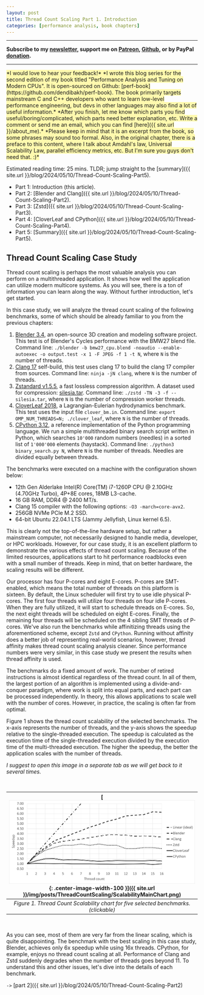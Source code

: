 ```yaml
---
layout: post
title: Thread Count Scaling Part 1. Introduction
categories: [performance analysis, book chapters]
---
```


------

**Subscribe to my [newsletter](https://products.easyperf.net/newsletter), support me on [Patreon](https://www.patreon.com/dendibakh), [Github](https://github.com/sponsors/dendibakh), or by PayPal [donation](https://www.paypal.com/cgi-bin/webscr?cmd=_donations&business=TBM3NW8TKTT34&currency_code=USD&source=url).**

------

<span style="background-color: #fff9ae">
*I would love to hear your feedback!*

<span style="background-color: #fff9ae">
*I wrote this blog series for the second edition of my book titled "Performance Analysis and Tuning on Modern CPUs". It is open-sourced on Github: [perf-book](https://github.com/dendibakh/perf-book). The book primarily targets mainstream C and C++ developers who want to learn low-level performance engineering, but devs in other languages may also find a lot of useful information.*
</span>

<span style="background-color: #fff9ae">
*After you finish, let me know which parts you find useful/boring/complicated, which parts need better explanation, etc. Write a comment or send me an email, which you can find [here]({{ site.url }}/about_me).*
</span>

<span style="background-color: #fff9ae">
*Please keep in mind that it is an excerpt from the book, so some phrases may sound too formal. Also, in the original chapter, there is a preface to this content, where I talk about Amdahl's law, Universal Scalability Law, parallel efficiency metrics, etc. But I'm sure you guys don't need that. :)*
</span>

<br/>

Estimated reading time: 25 mins. TLDR; jump straight to the [summary]({{ site.url }}/blog/2024/05/10/Thread-Count-Scaling-Part5).

- Part 1: Introduction (this article).
- Part 2: [Blender and Clang]({{ site.url }}/blog/2024/05/10/Thread-Count-Scaling-Part2).
- Part 3: [Zstd]({{ site.url }}/blog/2024/05/10/Thread-Count-Scaling-Part3).
- Part 4: [CloverLeaf and CPython]({{ site.url }}/blog/2024/05/10/Thread-Count-Scaling-Part4).
- Part 5: [Summary]({{ site.url }}/blog/2024/05/10/Thread-Count-Scaling-Part5).

## Thread Count Scaling Case Study

Thread count scaling is perhaps the most valuable analysis you can perform on a multithreaded application. It shows how well the application can utilize modern multicore systems. As you will see, there is a ton of information you can learn along the way. Without further introduction, let's get started. 

In this case study, we will analyze the thread count scaling of the following benchmarks, some of which should be already familiar to you from the previous chapters:

1. [Blender 3.4](https://download.blender.org/release), an open-source 3D creation and modeling software project. This test is of Blender's Cycles performance with the BMW27 blend file. Command line: `./blender -b bmw27_cpu.blend -noaudio --enable-autoexec -o output.test -x 1 -F JPEG -f 1 -t N`, where `N` is the number of threads. 
2. [Clang 17](https://www.llvm.org) self-build, this test uses clang 17 to build the clang 17 compiler from sources. Command line: `ninja -jN clang`, where `N` is the number of threads.
3. [Zstandard v1.5.5](https://github.com/facebook/zstd), a fast lossless compression algorithm. A dataset used for compression: [silesia.tar](http://wanos.co/assets/silesia.tar). Command line: `./zstd -TN -3 -f -- silesia.tar`, where `N` is the number of compression worker threads.
4. [CloverLeaf 2018](http://uk-mac.github.io/CloverLeaf), a Lagrangian-Eulerian hydrodynamics benchmark. This test uses the input file `clover_bm.in`. Command line: `export OMP_NUM_THREADS=N; ./clover_leaf`, where `N` is the number of threads.
5. [CPython 3.12](https://github.com/python/cpython), a reference implementation of the Python programming language. We run a simple multithreaded binary search script written in Python, which searches `10'000` random numbers (needles) in a sorted list of `1'000'000` elements (haystack). Command line: `./python3 binary_search.py N`, where `N` is the number of threads. Needles are divided equally between threads.

The benchmarks were executed on a machine with the configuration shown below:

* 12th Gen Alderlake Intel(R) Core(TM) i7-1260P CPU @ 2.10GHz (4.70GHz Turbo), 4P+8E cores, 18MB L3-cache.
* 16 GB RAM, DDR4 @ 2400 MT/s.
* Clang 15 compiler with the following options: `-O3 -march=core-avx2`.
* 256GB NVMe PCIe M.2 SSD.
* 64-bit Ubuntu 22.04.1 LTS (Jammy Jellyfish, Linux kernel 6.5).

This is clearly not the top-of-the-line hardware setup, but rather a mainstream computer, not necessarily designed to handle media, developer, or HPC workloads. However, for our case study, it is an excellent platform to demonstrate the various effects of thread count scaling. Because of the limited resources, applications start to hit performance roadblocks even with a small number of threads. Keep in mind, that on better hardware, the scaling results will be different.

Our processor has four P-cores and eight E-cores. P-cores are SMT-enabled, which means the total number of threads on this platform is sixteen. By default, the Linux scheduler will first try to use idle physical P-cores. The first four threads will utilize four threads on four idle P-cores. When they are fully utilized, it will start to schedule threads on E-cores. So, the next eight threads will be scheduled on eight E-cores. Finally, the remaining four threads will be scheduled on the 4 sibling SMT threads of P-cores. We've also run the benchmarks while affinitizing threads using the aforementioned scheme, except `Zstd` and `CPython`. Running without affinity does a better job of representing real-world scenarios, however, thread affinity makes thread count scaling analysis cleaner. Since performance numbers were very similar, in this case study we present the results when thread affinity is used.

The benchmarks do a fixed amount of work. The number of retired instructions is almost identical regardless of the thread count. In all of them, the largest portion of an algorithm is implemented using a divide-and-conquer paradigm, where work is split into equal parts, and each part can be processed independently. In theory, this allows applications to scale well with the number of cores. However, in practice, the scaling is often far from optimal. 

Figure 1 shows the thread count scalability of the selected benchmarks. The x-axis represents the number of threads, and the y-axis shows the speedup relative to the single-threaded execution. The speedup is calculated as the execution time of the single-threaded execution divided by the execution time of the multi-threaded execution. The higher the speedup, the better the application scales with the number of threads. 

*I suggest to open this image in a separate tab as we will get back to it several times.*

<br/>

| [![](/img/posts/ThreadCountScaling/ScalabilityMainChart.png){: .center-image-width-100 }]({{ site.url }}/img/posts/ThreadCountScaling/ScalabilityMainChart.png) | 
|:--:| 
| *Figure 1. Thread Count Scalability chart for five selected benchmarks. (clickable)* |

<br/>

As you can see, most of them are very far from the linear scaling, which is quite disappointing. The benchmark with the best scaling in this case study, Blender, achieves only 6x speedup while using 16x threads. CPython, for example, enjoys no thread count scaling at all. Performance of Clang and Zstd suddenly degrades when the number of threads goes beyond 11. To understand this and other issues, let's dive into the details of each benchmark.

`->` [part 2]({{ site.url }}/blog/2024/05/10/Thread-Count-Scaling-Part2)